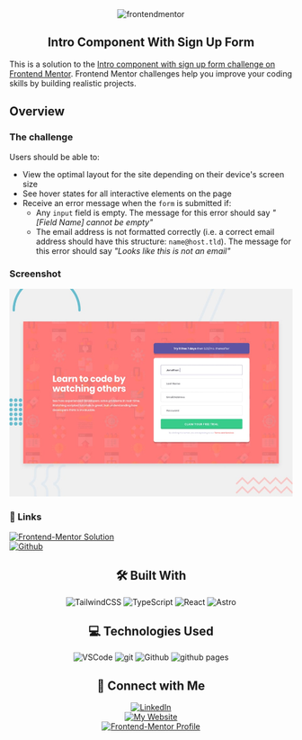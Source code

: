 <div align="center">
<img src="https://www.frontendmentor.io/static/images/logo-mobile.svg" alt="frontendmentor" width="80">
<h2 align="center">Intro Component With Sign Up Form</h2>
</div>

This is a solution to the [Intro component with sign up form challenge on Frontend Mentor](https://www.frontendmentor.io/challenges/intro-component-with-signup-form-5cf91bd49edda32581d28fd1). Frontend Mentor challenges help you improve your coding skills by building realistic projects. 

## Overview

### The challenge

Users should be able to:

- View the optimal layout for the site depending on their device's screen size
- See hover states for all interactive elements on the page
- Receive an error message when the `form` is submitted if:
  - Any `input` field is empty. The message for this error should say *"[Field Name] cannot be empty"*
  - The email address is not formatted correctly (i.e. a correct email address should have this structure: `name@host.tld`). The message for this error should say *"Looks like this is not an email"*

### Screenshot

![](./design/desktop-preview.jpg)

### 🔗 Links
<div align="left">
  <a href="https://davidochoadev.github.io/intro-component-with-sign-up-form/" target="_blank">
    <img src="https://img.shields.io/badge/Solution%20Mentor-%20SOLUTION%20URL-f8f9f8?style=for-the-badge&logo=Frontend-Mentor&logoColor=white&labelColor=3f54a3" alt="Frontend-Mentor Solution">
  </a>
  <br>
  <a href="https://davidochoadev.github.io/intro-component-with-sign-up-form/ target="_blank">
    <img src="https://img.shields.io/badge/GitHub%20Pages-Live%20Site%20URL-fff?style=for-the-badge&logo=github&logoColor=white&labelColor=100000" alt="Github">
  </a>
</div>

<div align="center">

<h2 align="center">🛠 Built With</h2>
<img src="https://img.shields.io/badge/Tailwind_CSS-38B2AC?style=for-the-badge&logo=tailwind-css&logoColor=white" alt="TailwindCSS">
<img src="https://img.shields.io/badge/typescript-%23007ACC.svg?style=for-the-badge&logo=typescript&logoColor=white" alt="TypeScript">
<img src="https://img.shields.io/badge/react-%2320232a.svg?style=for-the-badge&logo=react&logoColor=%2361DAFB" alt="React">
<img src="https://img.shields.io/badge/Astro-0C1222?style=for-the-badge&logo=astro&logoColor=FDFDFE" alt="Astro">
</div>

<div align="center">
<h2 align="center">💻 Technologies Used</h2>
<img src="https://img.shields.io/badge/VSCode-0078D4?style=for-the-badge&logo=visual%20studio%20code&logoColor=white" alt="VSCode">
<img src="https://img.shields.io/badge/GIT-E44C30?style=for-the-badge&logo=git&logoColor=white" alt="git">
<img src="https://img.shields.io/badge/GitHub-100000?style=for-the-badge&logo=github&logoColor=white" alt="Github">
<img src="https://img.shields.io/badge/GitHub%20Pages-222222?style=for-the-badge&logo=GitHub%20Pages&logoColor=white" alt="github pages">
</div>

<div align="center">
<h2 align="center">👋 Connect with Me</h2>
<a href="https://www.linkedin.com/in/davidochoadev/" target="_blank">
  <img src="https://img.shields.io/badge/LinkedIn%20Profile-%20davidochoadev-ffffff?style=for-the-badge&logo=linkedin&logoColor=white&labelColor=0077B5" alt="LinkedIn">
  </img>
</a>
<br>
<a href="https://davidochoa.fly.dev" target="_blank">
  <img src="https://img.shields.io/badge/website-%20davidochoa.fly.dev%20-1e293b?style=for-the-badge&logo=About.me&logoColor=white&labelColor=33ddb3&colo=33ddb3" alt="My Website">
</a>
<br>
<a href="https://www.frontendmentor.io/profile/davidochoadev" target="_blank">
<img src="https://img.shields.io/badge/Frontend%20Mentor-%20Profile-f8f9f8?style=for-the-badge&logo=Frontend-Mentor&logoColor=white&labelColor=3f54a3" alt="Frontend-Mentor Profile">
</a>
</div>